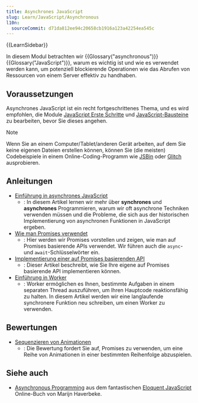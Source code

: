 ```yaml
---
title: Asynchrones JavaScript
slug: Learn/JavaScript/Asynchronous
l10n:
  sourceCommit: d71da812ee94c20658cb1916a123a42254ea545c
---
```


{{LearnSidebar}}

In diesem Modul betrachten wir {{Glossary("asynchronous")}} {{Glossary("JavaScript")}}, warum es wichtig ist und wie es verwendet werden kann, um potenziell blockierende Operationen wie das Abrufen von Ressourcen von einem Server effektiv zu handhaben.

## Voraussetzungen

Asynchrones JavaScript ist ein recht fortgeschrittenes Thema, und es wird empfohlen, die Module [JavaScript Erste Schritte](/de/docs/Learn/JavaScript/First_steps) und [JavaScript-Bausteine](/de/docs/Learn/JavaScript/Building_blocks) zu bearbeiten, bevor Sie dieses angehen.

> [!NOTE]
> Wenn Sie an einem Computer/Tablet/anderen Gerät arbeiten, auf dem Sie keine eigenen Dateien erstellen können, können Sie (die meisten) Codebeispiele in einem Online-Coding-Programm wie [JSBin](https://jsbin.com/) oder [Glitch](https://glitch.com/) ausprobieren.

## Anleitungen

- [Einführung in asynchrones JavaScript](/de/docs/Learn/JavaScript/Asynchronous/Introducing)
  - : In diesem Artikel lernen wir mehr über **synchrones** und **asynchrones** Programmieren, warum wir oft asynchrone Techniken verwenden müssen und die Probleme, die sich aus der historischen Implementierung von asynchronen Funktionen in JavaScript ergeben.
- [Wie man Promises verwendet](/de/docs/Learn/JavaScript/Asynchronous/Promises)
  - : Hier werden wir Promises vorstellen und zeigen, wie man auf Promises basierende APIs verwendet. Wir führen auch die `async`- und `await`-Schlüsselwörter ein.
- [Implementierung einer auf Promises basierenden API](/de/docs/Learn/JavaScript/Asynchronous/Implementing_a_promise-based_API)
  - : Dieser Artikel beschreibt, wie Sie Ihre eigene auf Promises basierende API implementieren können.
- [Einführung in Worker](/de/docs/Learn/JavaScript/Asynchronous/Introducing_workers)
  - : Worker ermöglichen es Ihnen, bestimmte Aufgaben in einem separaten Thread auszuführen, um Ihren Hauptcode reaktionsfähig zu halten. In diesem Artikel werden wir eine langlaufende synchronere Funktion neu schreiben, um einen Worker zu verwenden.

## Bewertungen

- [Sequenzieren von Animationen](/de/docs/Learn/JavaScript/Asynchronous/Sequencing_animations)
  - : Die Bewertung fordert Sie auf, Promises zu verwenden, um eine Reihe von Animationen in einer bestimmten Reihenfolge abzuspielen.

## Siehe auch

- [Asynchronous Programming](https://eloquentjavascript.net/11_async.html) aus dem fantastischen [Eloquent JavaScript](https://eloquentjavascript.net/) Online-Buch von Marijn Haverbeke.
